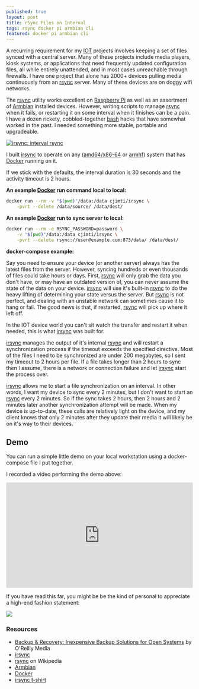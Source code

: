 ```yaml
---
published: true
layout: post
title: rSync Files on Interval
tags: rsync docker pi armbian cli
featured: docker pi armbian cli
---
```


A recurring requirement for my [IOT] projects involves keeping a set of files synced with a central server. Many of these projects include media players, kiosk systems, or applications that need frequently updated configuration files, all while entirely unattended, and in most cases unreachable through firewalls. I have one project that alone has 2000+ devices pulling media continuously from an [rsync] server. Many of these devices are on doggy wifi networks.

The [rsync] utility works excellent on [Raspberry Pi] as well as an assortment of [Armbian] installed devices. However, writing scripts to manage [rsync] when it fails, or restarting it on some interval when it finishes can be a pain. I have a dozen rickety, cobbled-together [bash] hacks that have somewhat worked in the past. I needed something more stable, portable and upgradeable.

[![irsync: interval rsync](https://raw.githubusercontent.com/cjimti/irsync/master/irsync-mast.jpg)](https://github.com/cjimti/irsync)

I built [irsync] to operate on any ([amd64/x86-64] or [armhf]) system that has [Docker] running on it.

If we stick with the defaults, the interval duration is 30 seconds and the activity timeout is 2 hours.

**An example [Docker] run command local to local:**

```bash
docker run --rm -v "$(pwd)"/data:/data cjimti/irsync \
    -pvrt --delete /data/source/ /data/dest/
```

**An example [Docker] run to sync server to local:**

```bash
docker run --rm -e RSYNC_PASSWORD=password \
    -v "$(pwd)"/data:/data cjimti/irsync \
    -pvrt --delete rsync://user@example.com:873/data/ /data/dest/
```

**docker-compose example:**

<script src="https://gist.github.com/cjimti/dbbb951ec389be4b0202ef0cffb5e668.js"></script>

Say you need to ensure your device (or another server) always has the latest files from the server. However, syncing hundreds or even thousands of files could take hours or days. First, [rsync] will only grab the data you don't have, or may have an outdated version of, you can never assume the state of the data on your device. [irsync] will use it's built-in [rsync] to do the heavy lifting of determining your state versus the server. But [rsync] is not perfect, and dealing with an unstable network can sometimes cause it to hang or fail. The good news is that, if restarted, [rsync] will pick up where it left off.

In the IOT device world you can't sit watch the transfer and restart it when needed, this is what [irsync] was built for.

[irsync] manages the output of it's internal [rsync] and will restart a synchronization process if the timeout exceeds the specified directive. Most of the files I need to be synchronized are under 200 megabytes, so I sent my timeout to 2 hours per file. If a file takes longer than 2 hours to sync then I assume, there is a network or connection failure and let [irsync] start the process over.

[irsync] allows me to start a file synchronization on an interval. In other words, I want my device to sync every 2 minutes, but I don't want to start an [rsync] every 2 minutes. So if the sync takes 2 hours, then 2 hours and 2 minutes later another synchronization attempt will be made. When my device is up-to-date, these calls are relatively light on the device, and my client knows that only 2 minutes after they update their media it will likely be on it's way to their devices.

## Demo

You can run a simple little demo on your local workstation using a docker-compose file I put together.

<script src="https://gist.github.com/cjimti/6fdc17192a1b13366144ee0a92e3e3c1.js"></script>

I recorded a video performing the demo above:

<style>.embed-container { position: relative; padding-bottom: 56.25%; height: 0; overflow: hidden; max-width: 100%; } .embed-container iframe, .embed-container object, .embed-container embed { position: absolute; top: 0; left: 0; width: 100%; height: 100%; }</style><div class='embed-container'><iframe src='https://www.youtube.com/embed/gT_P2a-xpPw?rel=0' frameborder='0' allowfullscreen></iframe></div>


If you have read this far, you might be be the kind of personal to appreciate a high-end fashion statement:

<a target="_blank"  href="https://www.amazon.com/gp/product/B07BZ8R8B2/ref=as_li_tl?ie=UTF8&camp=1789&creative=9325&creativeASIN=B07BZ8R8B2&linkCode=as2&tag=imti-20&linkId=2ae79aaf417450259d43834db6c71e74"><img border="0" src="//ws-na.amazon-adsystem.com/widgets/q?_encoding=UTF8&MarketPlace=US&ASIN=B07BZ8R8B2&ServiceVersion=20070822&ID=AsinImage&WS=1&Format=_SL250_&tag=imti-20" ></a><img src="//ir-na.amazon-adsystem.com/e/ir?t=imti-20&l=am2&o=1&a=B07BZ8R8B2" width="1" height="1" border="0" alt="" style="border:none !important; margin:0px !important;" />

### Resources

- [Backup & Recovery: Inexpensive Backup Solutions for Open Systems] by O'Reilly Media
- [irsync]
- [rsync] on Wikipedia
- [Armbian]
- [Docker]
- [irsync t-shirt]

[Backup & Recovery: Inexpensive Backup Solutions for Open Systems]: https://amzn.to/2Esq5jq
[armhf]: https://en.wikipedia.org/wiki/ARM_architecture
[amd64/x86-64]: https://en.wikipedia.org/wiki/X86-64
[irsync]: https://github.com/cjimti/irsync
[rsync]: https://en.wikipedia.org/wiki/Rsync
[Raspberry Pi]: https://en.wikipedia.org/wiki/Raspberry_Pi
[Armbian]: https://www.armbian.com/
[bash]: https://www.gnu.org/software/bash/
[IOT]: https://en.wikipedia.org/wiki/Internet_of_things
[Docker]: https://www.docker.com/
[irsync t-shirt]: https://amzn.to/2ErshYH